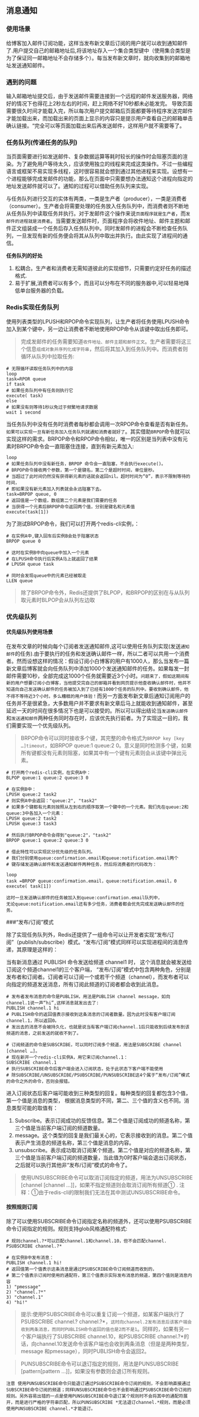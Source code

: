 ## 消息通知

### 使用场景

给博客加入邮件订阅功能，这样当发布新文章后订阅的用户就可以收到通知邮件了.用户提交自己的邮箱地址后,将该地址存入一个集合类型键中（使用集合类型是为了保证同一邮箱地址不会存储多个）。每当发布新文章时，就向收集到的邮箱地址发送通知邮件。

### 遇到的问题

输入邮箱地址提交后，由于发送邮件需要连接到一个远程的邮件发送服务器，网络好的情况下也得花上2秒左右的时间，赶上网络不好10秒都未必能发完。
导致页面需要很久时间才能载入完，所以每次用户提交邮箱后页面都要等待程序发送完邮件才能加载出来，而加载出来的页面上显示的内容只是提示用户查看自己的邮箱单击确认链接。“完全可以等页面加载出来后再发送邮件，这样用户就不需要等了。

### 任务队列(传递任务的队列)

当页面需要进行如发送邮件、复杂数据运算等耗时较长的操作时会阻塞页面的渲染。为了避免用户等待太久，应该使用独立的线程来完成这类操作。不过一些编程语言或框架不易实现多线程，这时很容易就会想到通过其他进程来实现。设想有一个进程能够完成发邮件的功能，那么在页面中只需要想办法通知这个进程向指定的地址发送邮件就可以了。通知的过程可以借助任务队列来实现。

与任务队列进行交互的实体有两类，一类是生产者（producer），一类是消费者（consumer）。生产者会将需要处理的任务放入任务队列中，而消费者则不断地从任务队列中读取任务并执行。对于发邮件这个操作来说`页面程序就是生产者`，而`发邮件的进程就是消费者`。当需要发送邮件时，页面程序会将收件地址、邮件主题和邮件正文组装成一个任务后存入任务队列中。同时发邮件的进程会不断检查任务队列，一旦发现有新的任务便会将其从队列中取出并执行。由此实现了进程间的通信。

**任务队列的好处**

1. 松耦合。生产者和消费者无需知道彼此的实现细节，只需要约定好任务的描述格式.
2. 易于扩展,消费者可以有多个，而且可以分布在不同的服务器中,可以轻易地降低单台服务器的负载。

### Redis实现任务队列

使用列表类型的LPUSH和RPOP命令实现队列，让生产者将任务使用LPUSH命令加入到某个键中，另一边让消费者不断地使用RPOP命令从该键中取出任务即可。

>完成发邮件的任务需要知道`收件地址、邮件主题和邮件正文`。生产者需要将这三个信息`组成对象并序列化成字符串`，然后将其加入到任务队列中。而消费者则循环从队列中拉取任务:

```shell
# 无限循环读取任务队列中的内容
loop
task=RPOR queue
if task
# 如果任务队列中有任务则执行它
execute( task)
else
# 如果没有则等待1秒以免过于频繁地请求数据
wait 1 second
```

当任务队列中没有任务时消费者每秒都会调用一次RPOP命令查看是否有新任务。`如果可以实现一旦有新任务加入任务队列就通知消费者就好了`。其实借助`BRPOP`命令就可以实现这样的需求。BRPOP命令和RPOP命令相似，唯一的区别是当列表中没有元素时BRPOP命令会一直阻塞住连接，直到有新元素加入:

```shell
loop
# 如果任务队列中没有新任务，BRPOP 命令会一直阻塞，不会执行execute()。
# BRPOP命令接收两个参数，第一个是键名，第二个是超时时间，单位是秒。
# 当超过了此时间仍然没有获得新元素的话就会返回nil。超时时间为“0”，表示不限制等待的时间，
# 即如果没有新元素加入列表就会永远阻塞下去。
task=BRPOP queue, 0
# 返回值是一个数组，数组第二个元素是我们需要的任务
# 当获得一个元素后BRPOP命令返回两个值，分别是键名和元素值
execute(task[1])
```

为了测试BRPOP命令，我们可以打开两个redis-cli实例，：

```shell
# 在实例A中,键入回车后实例B会处于阻塞状态
BRPOP queue 0

# 这时在实例B中向queue中加入一个元素
# 在LPUSH命令执行后实例A马上就返回了结果
# LPUSH queue task

# 同时会发现queue中的元素已经被取走
LLEN queue
```

>除了BRPOP命令外，Redis还提供了BLPOP，和BRPOP的区别在与从队列取元素时BLPOP会从队列左边取

### 优先级队列

#### 优先级队列使用场景

在发布文章的时候向每个订阅者发送通知邮件,这可以使用任务队列实现(发送`通知邮件`的任务).由于要执行的任务和发送确认邮件一样，所以二者可以共用一个消费者。然而设想这样的情况：假设订阅小白博客的用户有1000人，那么当发布一篇新文章后博客就会向任务队列中添加1000个发送通知邮件的任务。如果每发一封邮件需要10秒，全部完成这1000个任务就需要近3个小时。`问题来了，假如这期间有新的用户想要订阅小白博客，当他提交完自己的邮箱并看到网页提示他查收确认邮件时，他并不知道向自己发送确认邮件的任务被加入到了已经有1000个任务的队列中。要收到确认邮件，他不得不等待近3个小时。多么糟糕的用户体验！`而另一方面发布新文章后通知订阅用户的任务并不是很紧急，大多数用户并不要求有新文章后马上就能收到通知邮件，甚至延迟一天的时间在很多情况下也是可以接受的。所以可以得出结论当`发送确认邮件`和`发送通知邮件`两种任务同时存在时，应该优先执行前者。为了实现这一目的，我们需要实现一个优先级队列。

>BRPOP命令可以同时接收多个键，其完整的命令格式为`BRPOP key [key …]timeout`，如BRPOP queue:1 queue:2 0。意义是同时检测多个键，如果所有键都没有元素则阻塞，如果其中有一个键有元素则会从该键中弹出元素。

```shell
# 打开两个redis-cli实例，在实例A中：
BLPOP queue:1 queue:2 queue:3 0

# 在实例B中：
LPUSH queue:2 task2
# 则实例A中会返回："queue:2", "task2"
# 如果多个键都有元素则按照从左到右的顺序取第一个键中的一个元素。我们先在queue:2和queue:3中各加入一个元素：
LPUSH queue:2 task2
LPUSH queue:3 task3

# 然后执行BRPOP命令会得到"queue:2"，"task2"
BRPOP queue:1 queue:2 queue:3 0

# 借此特性可以实现区分优先级的任务队列。
# 我们分别使用queue:confirmation.email和queue:notification.email两个
# 键存储发送确认邮件和发送通知邮件两种任务，然后将消费者的代码改为：

loop
task =BRPOP queue:confirmation.email，queue:notification.email，0
execute( task[1])

这时一旦发送确认邮件的任务被加入到queue:confirmation.email队列中，
无论queue:notification.email还有多少任务，消费者都会优先完成发送确认邮件的任务。
```

###“发布/订阅”模式

除了实现任务队列外，Redis还提供了一组命令可以让开发者实现“发布/订阅”（publish/subscribe）模式。“发布/订阅”模式同样可以实现进程间的消息传递，其原理是这样的：

当有新消息通过 PUBLISH 命令发送给频道 channel1 时， 这个消息就会被发送给订阅这个频道channel1的三个客户端，
“发布/订阅”模式中包含两种角色，分别是发布者和订阅者。订阅者可以订阅一个或若干个频道（channel），而发布者可以向指定的频道发送消息，所有订阅此频道的订阅者都会收到此消息。 

```shell
# 发布者发布消息的命令是PUBLISH，用法是PUBLISH channel message，如向channel.1说一声“hi”,这样消息就发出去了:
PUBLISH channel.1 hi
# PUBLISH命令的返回值表示接收到这条消息的订阅者数量。因为此时没有客户端订阅channel.1，所以返回0。
# 发出去的消息不会被持久化，也就是说当有客户端订阅channel.1后只能收到后续发布到该频道的消息，之前发送的就收不到了。

# 订阅频道的命令是SUBSCRIBE，可以同时订阅多个频道，用法是SUBSCRIBE channel [channel …]。
# 现在新开一个redis-cli实例A，用它来订阅channel.1：
SUBSCRIBE channel.1
# 执行SUBSCRIBE命令后客户端会进入订阅状态，处于此状态下客户端不能使用
# 除SUBSCRIBE/UNSUBSCRIBE/PSUBSCRIBE/PUNSUBSCRIBE这4个属于“发布/订阅”模式的命令之外的命令，否则会报错。
```

进入订阅状态后客户端可能收到三种类型的回复。每种类型的回复都包含3个值，第一个值是消息的类型，
根据消息类型的不同，第二、三个值的含义也不同。消息类型可能的取值有：
1. Subscribe。表示订阅成功的反馈信息。第二个值是订阅成功的频道名称，第三个值是当前客户端订阅的频道数量。
2. message。这个类型的回复是我们最关心的，它表示接收到的消息。第二个值表示产生消息的频道名称，第三个值是消息的内容。
3. unsubscribe。表示成功取消订阅某个频道。第二个值是对应的频道名称，第三个值是当前客户端订阅的频道数量，当此值为0时客户端会退出订阅状态，之后就可以执行其他非“发布/订阅”模式的命令了。

>使用UNSUBSCRIBE命令可以取消订阅指定的频道，用法为UNSUBSCRIBE [channel [channel …]]，如果不指定频道则会取消订阅所有频道① .
注释：①由于redis-cli的限制我们无法在其中测试UNSUBSCRIBE命令。

#### 按照规则订阅

除了可以使用SUBSCRIBE命令订阅指定名称的频道外，还可以使用PSUBSCRIBE命令订阅指定的规则。规则支持glob风格通配符格式:

```shell
# 规则channel.?*可以匹配channel.1和channel.10，但不会匹配channel.
PSUBSCRIBE channel.?*

# 在实例B中发布消息：
PUBLISH channel.1 hi!
# 返回值第一个值表示这条消息是通过PSUBSCRIBE命令订阅频道而收到的，
# 第二个值表示订阅时使用的通配符，第三个值表示实际发布消息的频道，第四个值则是消息内容
1) "pmessage"
2) "channel.?*"
3) "channel.1"
4) "hi!"
```

>提示:使用PSUBSCRIBE命令可以重复订阅一个频道，如某客户端执行了PSUBSCRIBE channel.? channel.?*，`这时向channel.2发布消息后该客户端会收到两条消息，而同时PUBLISH命令返回的值也是2而不是1`。同样的，如果有另一个客户端执行了SUBSCRIBE channel.10，和PSUBSCRIBE channel.?*的话，向channel.10发送命令该客户端也会收到两条消息（但是是两种类型，message 和pmessage），同时PUBLISH命令会返回2。

>PUNSUBSCRIBE命令可以退订指定的规则，用法是PUNSUBSCRIBE [pattern[pattern …]]，如果没有参数则会退订所有规则。

    注意 使用PUNSUBSCRIBE命令只能退订通过PSUBSCRIBE命令订阅的规则，不会影响直接通过SUBSCRIBE命令订阅的频道；同样UNSUBSCRIBE命令也不会影响通过PSUBSCRIBE命令订阅的规则。另外容易出错的一点是使用PUNSUBSCRIBE命令退订某个规则时不会将其中的通配符展开，而是进行严格的字符串匹配，所以PUNSUBSCRIBE *无法退订channel.*规则，而是必须使用PUNSUBSCRIBE channel.*才能退订。